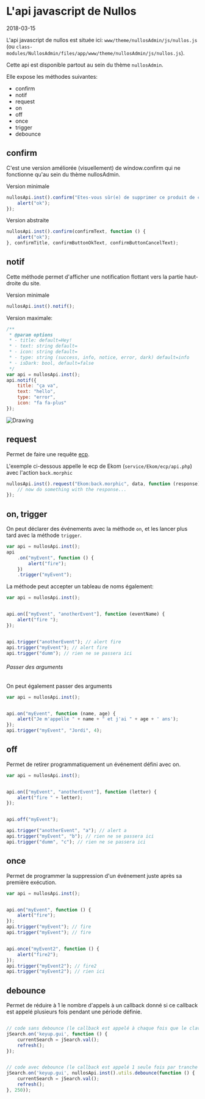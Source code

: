L'api javascript de Nullos 
===============
2018-03-15


L'api javascript de nullos est située ici: `www/theme/nullosAdmin/js/nullos.js` (ou `class-modules/NullosAdmin/files/app/www/theme/nullosAdmin/js/nullos.js`).

Cette api est disponible partout au sein du thème `nullosAdmin`.




Elle expose les méthodes suivantes:

- confirm
- notif
- request
- on
- off
- once
- trigger
- debounce

 
confirm
------------


C'est une version améliorée (visuellement) de window.confirm qui ne fonctionne qu'au sein du thème nullosAdmin.



Version minimale

```js 
nullosApi.inst().confirm("Etes-vous sûr(e) de supprimer ce produit de cette carte", function () {
    alert("ok");
});
```

Version abstraite

```js
nullosApi.inst().confirm(confirmText, function () {
    alert("ok");
}, confirmTitle, confirmButtonOkText, confirmButtonCancelText);
```


 
notif
------------


Cette méthode permet d'afficher une notification flottant vers la partie haut-droite du site.



Version minimale

```js 
nullosApi.inst().notif();
```

Version maximale:

```js
/**
 * @param options
 * - title: default=Hey!
 * - text: string default=
 * - icon: string default=
 * - type: string (success, info, notice, error, dark) default=info
 * - isDark: bool, default=false
 */
var api = nullosApi.inst();
api.notif({
    title: "ça va",
    text: "hello",
    type: "error",  
    icon: "fa fa-plus"
});

```

<img src="image/pnotify.png" alt="Drawing"/>


request
-----------------

Permet de faire une requête [ecp](https://github.com/lingtalfi/Ecp).

L'exemple ci-dessous appelle le ecp de Ekom (`service/Ekom/ecp/api.php`) avec l'action `back.morphic`

```js
nullosApi.inst().request("Ekom:back.morphic", data, function (response) {
    // now do something with the response...
});
```



on, trigger
------

On peut déclarer des événements avec la méthode `on`, et les lancer plus tard avec la méthode `trigger`.

```js
var api = nullosApi.inst();
api
    .on("myEvent", function () {
        alert("fire");
    })
    .trigger("myEvent");
```

La méthode peut accepter un tableau de noms également: 


```js
var api = nullosApi.inst();


api.on(["myEvent", "anotherEvent"], function (eventName) {
    alert("fire ");
});


api.trigger("anotherEvent"); // alert fire
api.trigger("myEvent"); // alert fire
api.trigger("dumm"); // rien ne se passera ici
```


###### Passer des arguments

On peut également passer des arguments

```js
var api = nullosApi.inst();


api.on("myEvent", function (name, age) {
    alert("Je m'appelle " + name + " et j'ai " + age + ' ans');
});
api.trigger("myEvent", "Jordi", 4);

```


off
------

Permet de retirer programmatiquement un événement défini avec on.

```js
var api = nullosApi.inst();


api.on(["myEvent", "anotherEvent"], function (letter) {
    alert("fire " + letter);
});


api.off("myEvent");

api.trigger("anotherEvent", "a"); // alert a
api.trigger("myEvent", "b"); // rien ne se passera ici
api.trigger("dumm", "c"); // rien ne se passera ici
```



once
----------

Permet de programmer la suppression d'un événement juste après sa première exécution.

```js
var api = nullosApi.inst();


api.on("myEvent", function () {
    alert("fire");
});
api.trigger("myEvent"); // fire
api.trigger("myEvent"); // fire


api.once("myEvent2", function () {
    alert("fire2");
});
api.trigger("myEvent2"); // fire2
api.trigger("myEvent2"); // rien ici
```



debounce
----------

Permet de réduire à 1 le nombre d'appels à un callback donné si ce callback est appelé
plusieurs fois pendant une période définie.


```js

// code sans debounce (le callback est appelé à chaque fois que le clavier est touché)
jSearch.on('keyup.gui', function () {
    currentSearch = jSearch.val();
    refresh();
});


// code avec debounce (le callback est appelé 1 seule fois par tranche de 250ms)
jSearch.on('keyup.gui', nullosApi.inst().utils.debounce(function () {
    currentSearch = jSearch.val();
    refresh();
}, 250));

```